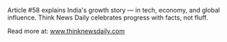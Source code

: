 Article #58 explains India's growth story — in tech, economy, and global influence. Think News Daily celebrates progress with facts, not fluff.

Read more at: www.thinknewsdaily.com